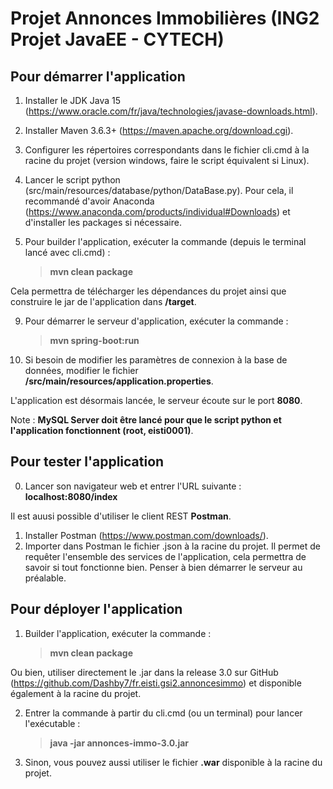 # Projet Annonces Immobilières (ING2 Projet JavaEE - CYTECH)

## Pour démarrer l'application

1. Installer le JDK Java 15 (https://www.oracle.com/fr/java/technologies/javase-downloads.html).
2. Installer Maven 3.6.3+ (https://maven.apache.org/download.cgi).
3. Configurer les répertoires correspondants dans le fichier cli.cmd à la racine du projet (version windows, faire le script équivalent si Linux).
4. Lancer le script python (src/main/resources/database/python/DataBase.py). Pour cela, il recommandé d'avoir Anaconda (https://www.anaconda.com/products/individual#Downloads) et d'installer les packages si nécessaire.

5. Pour builder l'application, exécuter la commande (depuis le terminal lancé avec cli.cmd) :
      > **mvn clean package**
   
Cela permettra de télécharger les dépendances du projet ainsi que construire le jar de l'application dans **/target**.

9. Pour démarrer le serveur d'application, exécuter la commande :
      > **mvn spring-boot:run**

10. Si besoin de modifier les paramètres de connexion à la base de données, modifier le fichier **/src/main/resources/application.properties**.
      
L'application est désormais lancée, le serveur écoute sur le port **8080**.

Note : **MySQL Server doit être lancé pour que le script python et l'application fonctionnent (root, eisti0001)**.

## Pour tester l'application

0. Lancer son navigateur web et entrer l'URL suivante : **localhost:8080/index**

Il est auusi possible d'utiliser le client REST **Postman**.

1. Installer Postman (https://www.postman.com/downloads/).
2. Importer dans Postman le fichier .json à la racine du projet. Il permet de requêter l'ensemble des services de l'application, cela permettra de savoir si tout fonctionne bien. Penser à bien démarrer le serveur au préalable.

## Pour déployer l'application

1. Builder l'application, exécuter la commande :
      > **mvn clean package**
      
Ou bien, utiliser directement le .jar dans la release 3.0 sur GitHub (https://github.com/Dashby7/fr.eisti.gsi2.annoncesimmo) et disponible également à la racine du projet.

2. Entrer la commande à partir du cli.cmd (ou un terminal) pour lancer l'exécutable :
      > **java -jar annonces-immo-3.0.jar**
      
3. Sinon, vous pouvez aussi utiliser le fichier **.war** disponible à la racine du projet.